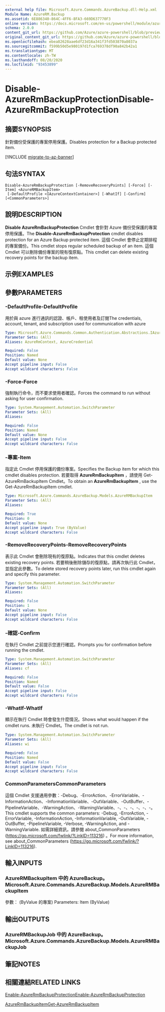```yaml
---
external help file: Microsoft.Azure.Commands.AzureBackup.dll-Help.xml
Module Name: AzureRM.Backup
ms.assetid: 6E886340-864C-4FF6-8FA3-669D637770F3
online version: https://docs.microsoft.com/en-us/powershell/module/azurerm.backup/disable-azurermbackupprotection
schema: 2.0.0
content_git_url: https://github.com/Azure/azure-powershell/blob/preview/src/ResourceManager/AzureBackup/Commands.AzureBackup/help/Disable-AzureRmBackupProtection.md
original_content_git_url: https://github.com/Azure/azure-powershell/blob/preview/src/ResourceManager/AzureBackup/Commands.AzureBackup/help/Disable-AzureRmBackupProtection.md
ms.openlocfilehash: ebea82628aae6df23d16a341f3fd503870a8037a
ms.sourcegitcommit: f599b50d5e980197d1fca769378df90a842b42a1
ms.translationtype: MT
ms.contentlocale: zh-TW
ms.lasthandoff: 08/20/2020
ms.locfileid: "93453899"
---
```

# <span data-ttu-id="d57a1-101">Disable-AzureRmBackupProtection</span><span class="sxs-lookup"><span data-stu-id="d57a1-101">Disable-AzureRmBackupProtection</span></span>

## <span data-ttu-id="d57a1-102">摘要</span><span class="sxs-lookup"><span data-stu-id="d57a1-102">SYNOPSIS</span></span>
<span data-ttu-id="d57a1-103">針對備份受保護的專案停用保護。</span><span class="sxs-lookup"><span data-stu-id="d57a1-103">Disables protection for a Backup protected item.</span></span>

[!INCLUDE [migrate-to-az-banner](../../includes/migrate-to-az-banner.md)]

## <span data-ttu-id="d57a1-104">句法</span><span class="sxs-lookup"><span data-stu-id="d57a1-104">SYNTAX</span></span>

```
Disable-AzureRmBackupProtection [-RemoveRecoveryPoints] [-Force] [-Item] <AzureRMBackupItem>
 [-DefaultProfile <IAzureContextContainer>] [-WhatIf] [-Confirm] [<CommonParameters>]
```

## <span data-ttu-id="d57a1-105">說明</span><span class="sxs-lookup"><span data-stu-id="d57a1-105">DESCRIPTION</span></span>
<span data-ttu-id="d57a1-106">**Disable AzureRmBackupProtection** Cmdlet 會針對 Azure 備份受保護的專案停用保護。</span><span class="sxs-lookup"><span data-stu-id="d57a1-106">The **Disable-AzureRmBackupProtection** cmdlet disables protection for an Azure Backup protected item.</span></span>
<span data-ttu-id="d57a1-107">這個 Cmdlet 會停止定期排程的專案備份。</span><span class="sxs-lookup"><span data-stu-id="d57a1-107">This cmdlet stops regular scheduled backup of an item.</span></span>
<span data-ttu-id="d57a1-108">這個 Cmdlet 可以刪除備份專案的現有復原點。</span><span class="sxs-lookup"><span data-stu-id="d57a1-108">This cmdlet can delete existing recovery points for the backup item.</span></span>

## <span data-ttu-id="d57a1-109">示例</span><span class="sxs-lookup"><span data-stu-id="d57a1-109">EXAMPLES</span></span>

## <span data-ttu-id="d57a1-110">參數</span><span class="sxs-lookup"><span data-stu-id="d57a1-110">PARAMETERS</span></span>

### <span data-ttu-id="d57a1-111">-DefaultProfile</span><span class="sxs-lookup"><span data-stu-id="d57a1-111">-DefaultProfile</span></span>
<span data-ttu-id="d57a1-112">用於與 azure 進行通訊的認證、帳戶、租使用者及訂閱</span><span class="sxs-lookup"><span data-stu-id="d57a1-112">The credentials, account, tenant, and subscription used for communication with azure</span></span>

```yaml
Type: Microsoft.Azure.Commands.Common.Authentication.Abstractions.IAzureContextContainer
Parameter Sets: (All)
Aliases: AzureRmContext, AzureCredential

Required: False
Position: Named
Default value: None
Accept pipeline input: False
Accept wildcard characters: False
```

### <span data-ttu-id="d57a1-113">-Force</span><span class="sxs-lookup"><span data-stu-id="d57a1-113">-Force</span></span>
<span data-ttu-id="d57a1-114">強制執行命令，而不要求使用者確認。</span><span class="sxs-lookup"><span data-stu-id="d57a1-114">Forces the command to run without asking for user confirmation.</span></span>

```yaml
Type: System.Management.Automation.SwitchParameter
Parameter Sets: (All)
Aliases:

Required: False
Position: Named
Default value: None
Accept pipeline input: False
Accept wildcard characters: False
```

### <span data-ttu-id="d57a1-115">-專案</span><span class="sxs-lookup"><span data-stu-id="d57a1-115">-Item</span></span>
<span data-ttu-id="d57a1-116">指定此 Cmdlet 停用保護的備份專案。</span><span class="sxs-lookup"><span data-stu-id="d57a1-116">Specifies the Backup item for which this cmdlet disables protection.</span></span>
<span data-ttu-id="d57a1-117">若要取得 **AzureRmBackupItem** ，請使用 Get-AzureRmBackupItem Cmdlet。</span><span class="sxs-lookup"><span data-stu-id="d57a1-117">To obtain an **AzureRmBackupItem** , use the Get-AzureRmBackupItem cmdlet.</span></span>

```yaml
Type: Microsoft.Azure.Commands.AzureBackup.Models.AzureRMBackupItem
Parameter Sets: (All)
Aliases:

Required: True
Position: 0
Default value: None
Accept pipeline input: True (ByValue)
Accept wildcard characters: False
```

### <span data-ttu-id="d57a1-118">-RemoveRecoveryPoints</span><span class="sxs-lookup"><span data-stu-id="d57a1-118">-RemoveRecoveryPoints</span></span>
<span data-ttu-id="d57a1-119">表示此 Cmdlet 會刪除現有的復原點。</span><span class="sxs-lookup"><span data-stu-id="d57a1-119">Indicates that this cmdlet deletes existing recovery points.</span></span>
<span data-ttu-id="d57a1-120">若要稍後刪除儲存的復原點，請再次執行此 Cmdlet，並指定此參數。</span><span class="sxs-lookup"><span data-stu-id="d57a1-120">To delete stored recovery points later, run this cmdlet again and specify this parameter.</span></span>

```yaml
Type: System.Management.Automation.SwitchParameter
Parameter Sets: (All)
Aliases:

Required: False
Position: 1
Default value: None
Accept pipeline input: False
Accept wildcard characters: False
```

### <span data-ttu-id="d57a1-121">-確認</span><span class="sxs-lookup"><span data-stu-id="d57a1-121">-Confirm</span></span>
<span data-ttu-id="d57a1-122">在執行 Cmdlet 之前提示您進行確認。</span><span class="sxs-lookup"><span data-stu-id="d57a1-122">Prompts you for confirmation before running the cmdlet.</span></span>

```yaml
Type: System.Management.Automation.SwitchParameter
Parameter Sets: (All)
Aliases: cf

Required: False
Position: Named
Default value: False
Accept pipeline input: False
Accept wildcard characters: False
```

### <span data-ttu-id="d57a1-123">-WhatIf</span><span class="sxs-lookup"><span data-stu-id="d57a1-123">-WhatIf</span></span>
<span data-ttu-id="d57a1-124">顯示在執行 Cmdlet 時會發生什麼情況。</span><span class="sxs-lookup"><span data-stu-id="d57a1-124">Shows what would happen if the cmdlet runs.</span></span>
<span data-ttu-id="d57a1-125">未執行 Cmdlet。</span><span class="sxs-lookup"><span data-stu-id="d57a1-125">The cmdlet is not run.</span></span>

```yaml
Type: System.Management.Automation.SwitchParameter
Parameter Sets: (All)
Aliases: wi

Required: False
Position: Named
Default value: False
Accept pipeline input: False
Accept wildcard characters: False
```

### <span data-ttu-id="d57a1-126">CommonParameters</span><span class="sxs-lookup"><span data-stu-id="d57a1-126">CommonParameters</span></span>
<span data-ttu-id="d57a1-127">這個 Cmdlet 支援通用參數：-Debug、-ErrorAction、-ErrorVariable、-InformationAction、-InformationVariable、-OutVariable、-OutBuffer、-PipelineVariable、-WarningAction、-WarningVariable、-、-、-、-、-、-。</span><span class="sxs-lookup"><span data-stu-id="d57a1-127">This cmdlet supports the common parameters: -Debug, -ErrorAction, -ErrorVariable, -InformationAction, -InformationVariable, -OutVariable, -OutBuffer, -PipelineVariable, -Verbose, -WarningAction, and -WarningVariable.</span></span> <span data-ttu-id="d57a1-128">如需詳細資訊，請參閱 about_CommonParameters (https://go.microsoft.com/fwlink/?LinkID=113216) 。</span><span class="sxs-lookup"><span data-stu-id="d57a1-128">For more information, see about_CommonParameters (https://go.microsoft.com/fwlink/?LinkID=113216).</span></span>

## <span data-ttu-id="d57a1-129">輸入</span><span class="sxs-lookup"><span data-stu-id="d57a1-129">INPUTS</span></span>

### <span data-ttu-id="d57a1-130">AzureRMBackupItem 中的 AzureBackup。</span><span class="sxs-lookup"><span data-stu-id="d57a1-130">Microsoft.Azure.Commands.AzureBackup.Models.AzureRMBackupItem</span></span>
<span data-ttu-id="d57a1-131">參數： (ByValue 的專案) </span><span class="sxs-lookup"><span data-stu-id="d57a1-131">Parameters: Item (ByValue)</span></span>

## <span data-ttu-id="d57a1-132">輸出</span><span class="sxs-lookup"><span data-stu-id="d57a1-132">OUTPUTS</span></span>

### <span data-ttu-id="d57a1-133">AzureRMBackupJob 中的 AzureBackup。</span><span class="sxs-lookup"><span data-stu-id="d57a1-133">Microsoft.Azure.Commands.AzureBackup.Models.AzureRMBackupJob</span></span>

## <span data-ttu-id="d57a1-134">筆記</span><span class="sxs-lookup"><span data-stu-id="d57a1-134">NOTES</span></span>

## <span data-ttu-id="d57a1-135">相關連結</span><span class="sxs-lookup"><span data-stu-id="d57a1-135">RELATED LINKS</span></span>

[<span data-ttu-id="d57a1-136">Enable-AzureRmBackupProtection</span><span class="sxs-lookup"><span data-stu-id="d57a1-136">Enable-AzureRmBackupProtection</span></span>](./Enable-AzureRmBackupProtection.md)

[<span data-ttu-id="d57a1-137">AzureRmBackupItem</span><span class="sxs-lookup"><span data-stu-id="d57a1-137">Get-AzureRmBackupItem</span></span>](./Get-AzureRmBackupItem.md)



